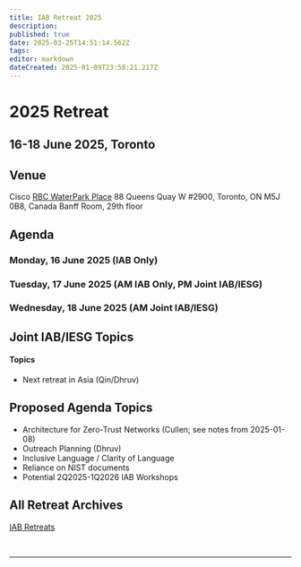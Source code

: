```yaml
---
title: IAB Retreat 2025
description: 
published: true
date: 2025-03-25T14:51:14.562Z
tags: 
editor: markdown
dateCreated: 2025-01-09T23:58:21.217Z
---
```


# 2025 Retreat

## 16-18 June 2025, Toronto



## Venue

Cisco
[RBC WaterPark Place](https://www.google.com/maps/place/RBC+WaterPark+Place/@43.6412316,-79.3806854,711m/data=!3m3!1e3!4b1!5s0x882b3757de085e91:0xc359f58994eb5f5!4m6!3m5!1s0x89d4cb2b39ecdfff:0x339b036765fc71b3!8m2!3d43.6412277!4d-79.3781051!16s%2Fg%2F11b6hs_351?entry=ttu&g_ep=EgoyMDI1MDIxMC4wIKXMDSoJLDEwMjExMjM0SAFQAw%3D%3D)
88 Queens Quay W #2900, 
Toronto, ON M5J 0B8, Canada
Banff Room, 29th floor

## Agenda

### Monday, 16 June 2025 (IAB Only)


### Tuesday, 17 June 2025 (AM IAB Only, PM Joint IAB/IESG)

### Wednesday, 18 June 2025 (AM Joint IAB/IESG)




## Joint IAB/IESG Topics


#### Topics

- Next retreat in Asia (Qin/Dhruv)


## Proposed Agenda Topics

- Architecture for Zero-Trust Networks (Cullen; see notes from 2025-01-08)
- Outreach Planning (Dhruv)
- Inclusive Language / Clarity of Language
- Reliance on NIST documents
- Potential 2Q2025-1Q2026 IAB Workshops
 
## All Retreat Archives
[IAB Retreats](/group/iab/IAB_Retreats)

&nbsp;
&nbsp;
&nbsp;

---
